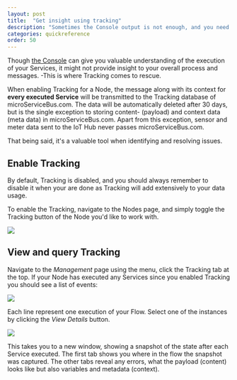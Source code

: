 ```yaml
---
layout: post
title:  "Get insight using tracking"
description: "Sometimes the Console output is not enough, and you need more insight to what messages and meta data is looking like. If this is the case, look no further."
categories: quickreference
order: 50
---
```


Though [the Console]({{site.baseurl}}/using-the-onsole) can give you valuable understanding of the execution of your Services, it might not provide insight to your overall process and messages. -This is where Tracking comes to rescue. 

When enabling Tracking for a Node, the message along with its context for **every executed Service** will be transmitted to the Tracking database of microServiceBus.com. The data will be automatically deleted after 30 days, but is the single exception to storing content- (payload) and context data (meta data) in microServiceBus.com. Apart from this exception, sensor and meter data sent to the IoT Hub never passes microServiceBus.com.

That being said, it's a valuable tool when identifying and resolving issues.

## Enable Tracking
By default, Tracking is disabled, and you should always remember to disable it when your are done as Tracking will add extensively to your data usage.

To enable the Tracking, navigate to the Nodes page, and simply toggle the Tracking button of the Node you'd like to work with.

<img src="{{site.baseurl}}/images/get-insight-using-tracking/1.png">

## View and query Tracking
Navigate to the *Management* page using the menu, click the Tracking tab at the top. If your Node has executed any Services since you enabled Tracking you should see a list of events:

<img src="{{site.baseurl}}/images/get-insight-using-tracking/2.png">

Each line represent one execution of your Flow. Select one of the instances by clicking the *View Details* button.

<img src="{{site.baseurl}}/images/get-insight-using-tracking/3.png">

This takes you to a new window, showing a snapshot of the state after each Service executed. The first tab shows you where in the flow the snapshot was captured. The other tabs reveal any errors, what the payload (content) looks like but also variables and metadata (context). 